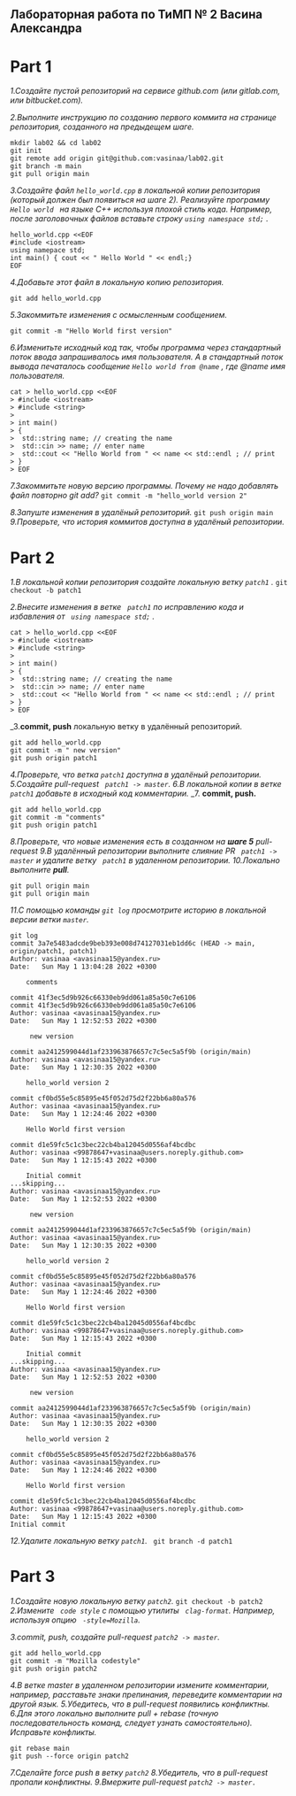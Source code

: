 ## Лабораторная работа по ТиМП № 2 Васина Александра
# Part 1
_1.Создайте пустой репозиторий на сервисе github.com (или gitlab.com, или bitbucket.com)._

_2.Выполните инструкцию по созданию первого коммита на странице репозитория, созданного на предыдещем шаге._
```
mkdir lab02 && cd lab02
git init
git remote add origin git@github.com:vasinaa/lab02.git
git branch -m main
git pull origin main
```
_3.Создайте файл ```hello_world.cpp``` в локальной копии репозитория (который должен был появиться на шаге 2). Реализуйте программу ```Hello world ``` на языке C++ используя плохой стиль кода. Например, после заголовочных файлов вставьте строку  ``` using namespace std; ``` ._
```
hello_world.cpp <<EOF
#include <iostream>
using namepace std;
int main() { cout << " Hello World " << endl;}
EOF
```
_4.Добавьте этот файл в локальную копию репозитория._
```
git add hello_world.cpp
```
_5.Закоммитьте изменения с осмысленным сообщением._
```
git commit -m "Hello World first version"
```

_6.Изменитьте исходный код так, чтобы программа через стандартный поток ввода запрашивалось имя пользователя. А в стандартный поток вывода печаталось сообщение  ``` Hello world from @name ``` , где @name имя пользователя._
 ```
 cat > hello_world.cpp <<EOF
> #include <iostream>
> #include <string>
> 
> int main() 
> {
>  std::string name; // creating the name
>  std::cin >> name; // enter name
>  std::cout << "Hello World from " << name << std::endl ; // print
> }
> EOF

 ```
_7.Закоммитьте новую версию программы. Почему не надо добавлять файл повторно git add?_
``` git commit -m "hello_world version 2" ```

_8.Запуште изменения в удалёный репозиторий._
``` git push origin main ```
_9.Проверьте, что история коммитов доступна в удалёный репозитории._

# Part 2
_1.В локальной копии репозитория создайте локальную ветку  ``` patch1 ``` ._
```git checkout -b patch1 ```

_2.Внесите изменения в ветке ``` patch1``` по исправлению кода и избавления от ``` using namespace std;``` ._
```
cat > hello_world.cpp <<EOF
> #include <iostream>
> #include <string>
> 
> int main() 
> {
>  std::string name; // creating the name
>  std::cin >> name; // enter name
>  std::cout << "Hello World from " << name << std::endl ; // print
> }
> EOF
```


_3.**commit, push** локальную ветку в удалённый репозиторий.
```
git add hello_world.cpp
git commit -m " new version"
git push origin patch1
```

_4.Проверьте, что ветка ```patch1``` доступна в удалёный репозитории._
_5.Создайте pull-request ``` patch1 -> master```._
_6.В локальной копии в ветке  ```patch1``` добавьте в исходный код комментарии._
_7. **commit, push.**
```
git add hello_world.cpp
git commit -m "comments"
git push origin patch1
```
_8.Проверьте, что новые изменения есть в созданном на **шаге 5** pull-request_
_9.В удалённый репозитории выполните слияние PR ``` patch1 -> master``` и удалите ветку ``` patch1``` в удаленном репозитории._
_10.Локально выполните **pull**._
```
git pull origin main
git pull origin main
```
_11.С помощью команды ``` git log ``` просмотрите историю в локальной версии ветки ```master```._
```
git log
commit 3a7e5483adcde9beb393e008d74127031eb1dd6c (HEAD -> main, origin/patch1, patch1)
Author: vasinaa <avasinaa15@yandex.ru>
Date:   Sun May 1 13:04:28 2022 +0300

    comments

commit 41f3ec5d9b926c66330eb9dd061a85a50c7e6106
commit 41f3ec5d9b926c66330eb9dd061a85a50c7e6106
Author: vasinaa <avasinaa15@yandex.ru>
Date:   Sun May 1 12:52:53 2022 +0300

     new version

commit aa2412599044d1af233963876657c7c5ec5a5f9b (origin/main)
Author: vasinaa <avasinaa15@yandex.ru>
Date:   Sun May 1 12:30:35 2022 +0300

    hello_world version 2

commit cf0bd55e5c85895e45f052d75d2f22bb6a80a576
Author: vasinaa <avasinaa15@yandex.ru>
Date:   Sun May 1 12:24:46 2022 +0300

    Hello World first version

commit d1e59fc5c1c3bec22cb4ba12045d0556af4bcdbc
Author: vasinaa <99878647+vasinaa@users.noreply.github.com>
Date:   Sun May 1 12:15:43 2022 +0300

    Initial commit
...skipping...
Author: vasinaa <avasinaa15@yandex.ru>
Date:   Sun May 1 12:52:53 2022 +0300

     new version

commit aa2412599044d1af233963876657c7c5ec5a5f9b (origin/main)
Author: vasinaa <avasinaa15@yandex.ru>
Date:   Sun May 1 12:30:35 2022 +0300

    hello_world version 2

commit cf0bd55e5c85895e45f052d75d2f22bb6a80a576
Author: vasinaa <avasinaa15@yandex.ru>
Date:   Sun May 1 12:24:46 2022 +0300

    Hello World first version

commit d1e59fc5c1c3bec22cb4ba12045d0556af4bcdbc
Author: vasinaa <99878647+vasinaa@users.noreply.github.com>
Date:   Sun May 1 12:15:43 2022 +0300

    Initial commit
...skipping...
Author: vasinaa <avasinaa15@yandex.ru>
Date:   Sun May 1 12:52:53 2022 +0300

     new version

commit aa2412599044d1af233963876657c7c5ec5a5f9b (origin/main)
Author: vasinaa <avasinaa15@yandex.ru>
Date:   Sun May 1 12:30:35 2022 +0300

    hello_world version 2

commit cf0bd55e5c85895e45f052d75d2f22bb6a80a576
Author: vasinaa <avasinaa15@yandex.ru>
Date:   Sun May 1 12:24:46 2022 +0300

    Hello World first version

commit d1e59fc5c1c3bec22cb4ba12045d0556af4bcdbc
Author: vasinaa <99878647+vasinaa@users.noreply.github.com>
Date:   Sun May 1 12:15:43 2022 +0300
Initial commit 
```

_12.Удалите локальную ветку ```patch1```._
``` git branch -d patch1```

# Part 3
_1.Создайте новую локальную ветку ```patch2```._
```git checkout -b patch2```
_2.Измените ``` code style``` с помощью утилиты ``` clag-format```. Например, используя опцию ``` -style=Mozilla```._

_3.commit, push, создайте pull-request ```patch2 -> master```._
```
git add hello_world.cpp
git commit -m "Mozilla codestyle"
git push origin patch2
```
_4.В ветке master в удаленном репозитории измените комментарии, например, расставьте знаки препинания, переведите комментарии на другой язык._
_5.Убедитесь, что в pull-request появились конфликтны._
_6.Для этого локально выполните pull + rebase (точную последовательность команд, следует узнать самостоятельно). Исправьте конфликты._
```
git rebase main
git push --force origin patch2 
```

_7.Сделайте force push в ветку ```patch2```_
_8.Убедитель, что в pull-request пропали конфликтны._
_9.Вмержите pull-request ```patch2 -> master.```_

  
  
  
 

 
